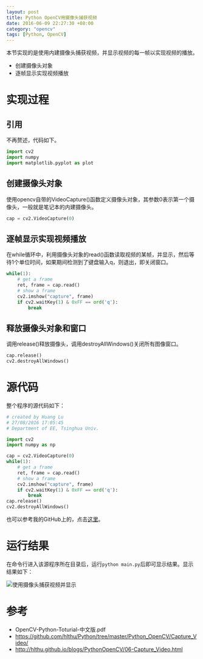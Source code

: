 ```yaml
---
layout: post
title: Python OpenCV用摄像头捕获视频
date: 2016-06-09 22:27:30 +08:00
category: "opencv"
tags: [Python, OpenCV]
---
```


本节实现的是使用内建摄像头捕获视频，并显示视频的每一帧以实现视频的播放。

- 创建摄像头对象
- 逐帧显示实现视频播放



# 实现过程

## 引用
不再赘述，代码如下。

``` python
import cv2  
import numpy
import matplotlib.pyplot as plot
```

## 创建摄像头对象
使用opencv自带的VideoCapture()函数定义摄像头对象，其参数0表示第一个摄像头，一般就是笔记本的内建摄像头。

``` python
cap = cv2.VideoCapture(0)
```


## 逐帧显示实现视频播放
在while循环中，利用摄像头对象的read()函数读取视频的某帧，并显示，然后等待1个单位时间，如果期间检测到了键盘输入q，则退出，即关闭窗口。

``` python
while(1):
	# get a frame
	ret, frame = cap.read()
	# show a frame
	cv2.imshow("capture", frame)
	if cv2.waitKey(1) & 0xFF == ord('q'):
		break
```

## 释放摄像头对象和窗口
调用release()释放摄像头，调用destroyAllWindows()关闭所有图像窗口。

``` python
cap.release()
cv2.destroyAllWindows() 
```

# 源代码
整个程序的源代码如下：

``` python
# created by Huang Lu
# 27/08/2016 17:05:45 
# Department of EE, Tsinghua Univ.

import cv2
import numpy as np

cap = cv2.VideoCapture(0)
while(1):
	# get a frame
	ret, frame = cap.read()
	# show a frame
	cv2.imshow("capture", frame)
	if cv2.waitKey(1) & 0xFF == ord('q'):
		break
cap.release()
cv2.destroyAllWindows() 
```
也可以参考我的GitHub上的，点击[这里](https://github.com/hlthu/Python/tree/master/Python_OpenCV/Capture_Video/)。

# 运行结果
在命令行进入该源程序所在目录后，运行`python main.py`后即可显示结果。显示结果如下：

![使用摄像头捕获视频并显示](https://raw.githubusercontent.com/hlthu/Python-OpenCV-Learn/master/Read_Vedio/Screenshot.png)


# 参考
- OpenCV-Python-Toturial-中文版.pdf
- https://github.com/hlthu/Python/tree/master/Python_OpenCV/Capture_Video/
- http://hlthu.github.io/blogs/PythonOpenCV/06-Capture_Video.html